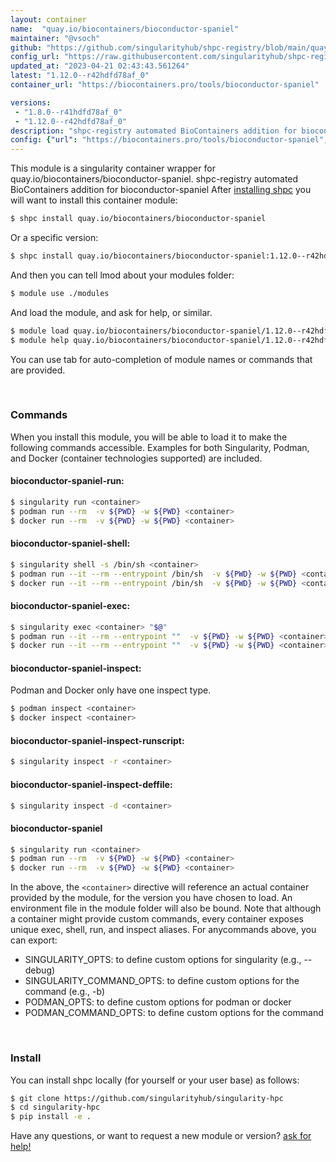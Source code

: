 ```yaml
---
layout: container
name:  "quay.io/biocontainers/bioconductor-spaniel"
maintainer: "@vsoch"
github: "https://github.com/singularityhub/shpc-registry/blob/main/quay.io/biocontainers/bioconductor-spaniel/container.yaml"
config_url: "https://raw.githubusercontent.com/singularityhub/shpc-registry/main/quay.io/biocontainers/bioconductor-spaniel/container.yaml"
updated_at: "2023-04-21 02:43:43.561264"
latest: "1.12.0--r42hdfd78af_0"
container_url: "https://biocontainers.pro/tools/bioconductor-spaniel"

versions:
 - "1.8.0--r41hdfd78af_0"
 - "1.12.0--r42hdfd78af_0"
description: "shpc-registry automated BioContainers addition for bioconductor-spaniel"
config: {"url": "https://biocontainers.pro/tools/bioconductor-spaniel", "maintainer": "@vsoch", "description": "shpc-registry automated BioContainers addition for bioconductor-spaniel", "latest": {"1.12.0--r42hdfd78af_0": "sha256:07e30eb78f675a5944554737955d71e4de70fdf238dceb5ed8e792bcde6176c4"}, "tags": {"1.8.0--r41hdfd78af_0": "sha256:17974275754ba1793796bafef5cf399c6a95701fe3d42df13049cc2b49428030", "1.12.0--r42hdfd78af_0": "sha256:07e30eb78f675a5944554737955d71e4de70fdf238dceb5ed8e792bcde6176c4"}, "docker": "quay.io/biocontainers/bioconductor-spaniel"}
---
```


This module is a singularity container wrapper for quay.io/biocontainers/bioconductor-spaniel.
shpc-registry automated BioContainers addition for bioconductor-spaniel
After [installing shpc](#install) you will want to install this container module:


```bash
$ shpc install quay.io/biocontainers/bioconductor-spaniel
```

Or a specific version:

```bash
$ shpc install quay.io/biocontainers/bioconductor-spaniel:1.12.0--r42hdfd78af_0
```

And then you can tell lmod about your modules folder:

```bash
$ module use ./modules
```

And load the module, and ask for help, or similar.

```bash
$ module load quay.io/biocontainers/bioconductor-spaniel/1.12.0--r42hdfd78af_0
$ module help quay.io/biocontainers/bioconductor-spaniel/1.12.0--r42hdfd78af_0
```

You can use tab for auto-completion of module names or commands that are provided.

<br>

### Commands

When you install this module, you will be able to load it to make the following commands accessible.
Examples for both Singularity, Podman, and Docker (container technologies supported) are included.

#### bioconductor-spaniel-run:

```bash
$ singularity run <container>
$ podman run --rm  -v ${PWD} -w ${PWD} <container>
$ docker run --rm  -v ${PWD} -w ${PWD} <container>
```

#### bioconductor-spaniel-shell:

```bash
$ singularity shell -s /bin/sh <container>
$ podman run --it --rm --entrypoint /bin/sh  -v ${PWD} -w ${PWD} <container>
$ docker run --it --rm --entrypoint /bin/sh  -v ${PWD} -w ${PWD} <container>
```

#### bioconductor-spaniel-exec:

```bash
$ singularity exec <container> "$@"
$ podman run --it --rm --entrypoint ""  -v ${PWD} -w ${PWD} <container> "$@"
$ docker run --it --rm --entrypoint ""  -v ${PWD} -w ${PWD} <container> "$@"
```

#### bioconductor-spaniel-inspect:

Podman and Docker only have one inspect type.

```bash
$ podman inspect <container>
$ docker inspect <container>
```

#### bioconductor-spaniel-inspect-runscript:

```bash
$ singularity inspect -r <container>
```

#### bioconductor-spaniel-inspect-deffile:

```bash
$ singularity inspect -d <container>
```



#### bioconductor-spaniel

```bash
$ singularity run <container>
$ podman run --rm  -v ${PWD} -w ${PWD} <container>
$ docker run --rm  -v ${PWD} -w ${PWD} <container>
```


In the above, the `<container>` directive will reference an actual container provided
by the module, for the version you have chosen to load. An environment file in the
module folder will also be bound. Note that although a container
might provide custom commands, every container exposes unique exec, shell, run, and
inspect aliases. For anycommands above, you can export:

 - SINGULARITY_OPTS: to define custom options for singularity (e.g., --debug)
 - SINGULARITY_COMMAND_OPTS: to define custom options for the command (e.g., -b)
 - PODMAN_OPTS: to define custom options for podman or docker
 - PODMAN_COMMAND_OPTS: to define custom options for the command

<br>

### Install

You can install shpc locally (for yourself or your user base) as follows:

```bash
$ git clone https://github.com/singularityhub/singularity-hpc
$ cd singularity-hpc
$ pip install -e .
```

Have any questions, or want to request a new module or version? [ask for help!](https://github.com/singularityhub/singularity-hpc/issues)